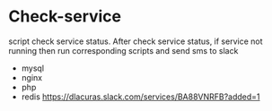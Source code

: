 # Check-service
script check service status. After check service status, if service not running then run corresponding scripts and send sms to slack
  - mysql
  - nginx
  - php
  - redis
https://dlacuras.slack.com/services/BA88VNRFB?added=1
